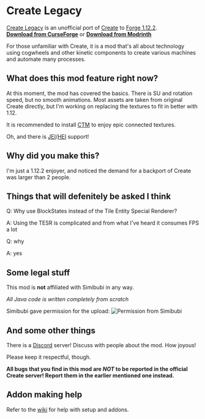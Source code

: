 # Create Legacy
[Create Legacy](https://github.com/Siepert123/create-legacy) is an unofficial port of [Create](https://www.curseforge.com/minecraft/mc-mods/create) to [Forge 1.12.2](https://files.minecraftforge.net/net/minecraftforge/forge/index_1.12.2.html).  
[**Download from CurseForge**](https://www.curseforge.com/minecraft/mc-mods/create-legacy) or [**Download from Modrinth**](https://modrinth.com/mod/create-legacy)

For those unfamiliar with Create, it is a mod that's all about technology using cogwheels and other kinetic components to create various machines and automate many processes.



## What does this mod feature right now?
At this moment, the mod has covered the basics. There is SU and rotation speed, but no smooth animations. Most assets are taken from original Create directly, but I'm working on replacing the textures to fit in better with 1.12.

It is recommended to install [CTM](https://www.curseforge.com/minecraft/mc-mods/ctm) to enjoy epic connected textures.

Oh, and there is [JEI](https://www.curseforge.com/minecraft/mc-mods/jei)/[HEI](https://www.curseforge.com/minecraft/mc-mods/had-enough-items) support!



## Why did you make this?
I'm just a 1.12.2 enjoyer, and noticed the demand for a backport of Create was larger than 2 people.



## Things that will defenitely be asked I think
Q: Why use BlockStates instead of the Tile Entity Special Renderer?

A: Using the TESR is complicated and from what I've heard it consumes FPS a lot



Q: why

A: yes



## Some legal stuff
This mod is **not** affiliated with Simibubi in any way.

_All Java code is written completely from scratch_



Simibubi gave permission for the upload:
![Permission from Simibubi](https://github.com/Siepert123/create-legacy/blob/master/images/simibubi-permission.jpg?raw=true)



## And some other things
There is a [Discord](https://discord.com/invite/WCBecFAyGA) server! Discuss with people about the mod. How joyous!

Please keep it respectful, though.



**All bugs that you find in this mod are _NOT_ to be reported in the official Create server! Report them in the earlier mentioned one instead.**


## Addon making help
Refer to the [wiki](https://github.com/Siepert123/create-legacy/wiki) for help with setup and addons.
